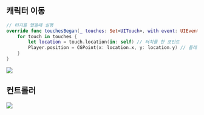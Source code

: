 ## 캐릭터 이동

```swift
// 터치를 했을때 실행
override func touchesBegan(_ touches: Set<UITouch>, with event: UIEvent?) {
    for touch in touches {
        let location = touch.location(in: self) // 터치를 한 포인트
        Player.position = CGPoint(x: location.x, y: location.y) // 플레이어의 위치를 location으로 변경해라
    }
}
```

<img src="https://user-images.githubusercontent.com/31604976/75678389-e4cfd480-5cd0-11ea-9f4e-9bfb1908831a.gif">



## 컨트롤러

<img src="https://user-images.githubusercontent.com/31604976/86532965-c725ac80-bf08-11ea-87df-06913e623be1.gif">